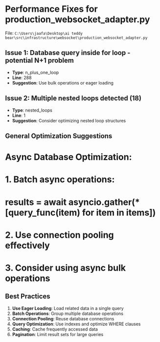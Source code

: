 # Performance Fixes for production_websocket_adapter.py

File: `C:\Users\jaafa\Desktop\ai teddy bear\src\infrastructure\websocket\production_websocket_adapter.py`

## Issue 1: Database query inside for loop - potential N+1 problem
- **Type**: n_plus_one_loop
- **Line**: 288
- **Suggestion**: Use bulk operations or eager loading

## Issue 2: Multiple nested loops detected (18)
- **Type**: nested_loops
- **Line**: 1
- **Suggestion**: Consider optimizing nested loop structures

## General Optimization Suggestions

# Async Database Optimization:
# 1. Batch async operations:
#    results = await asyncio.gather(*[query_func(item) for item in items])
# 2. Use connection pooling effectively
# 3. Consider using async bulk operations

## Best Practices

1. **Use Eager Loading**: Load related data in a single query
2. **Batch Operations**: Group multiple database operations
3. **Connection Pooling**: Reuse database connections
4. **Query Optimization**: Use indexes and optimize WHERE clauses
5. **Caching**: Cache frequently accessed data
6. **Pagination**: Limit result sets for large queries
